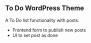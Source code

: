 ## To Do WordPress Theme

A To Do list functionality with posts.

- Frontend form to publish new posts
- UI to set post as done